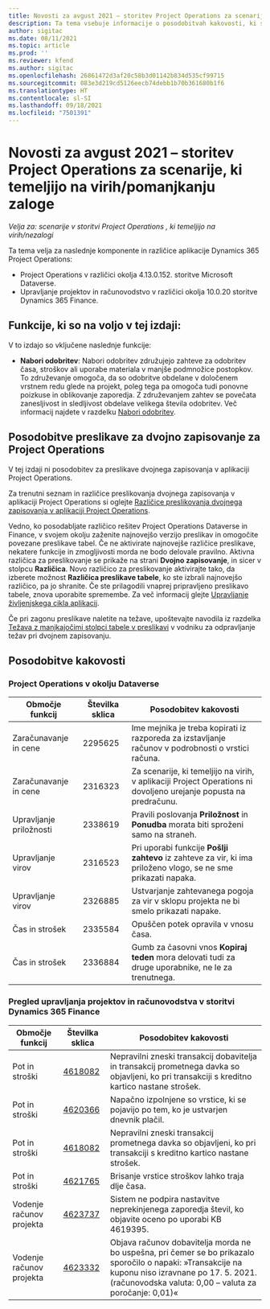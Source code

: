 ```yaml
---
title: Novosti za avgust 2021 – storitev Project Operations za scenarije, ki temeljijo na virih/pomanjkanju zaloge
description: Ta tema vsebuje informacije o posodobitvah kakovosti, ki so na voljo v avgustovski (2021) izdaji storitve Project Operations za scenarije, ki temeljijo na virih/pomanjkanju zaloge.
author: sigitac
ms.date: 08/11/2021
ms.topic: article
ms.prod: ''
ms.reviewer: kfend
ms.author: sigitac
ms.openlocfilehash: 26861472d3af20c58b3d01142b834d535cf99715
ms.sourcegitcommit: 083e3d219cd5126eecb74debb1b70b361680b1f6
ms.translationtype: HT
ms.contentlocale: sl-SI
ms.lasthandoff: 09/18/2021
ms.locfileid: "7501391"
---
```

# <a name="whats-new-august-2021---project-operations-for-resourcenon-stocked-based-scenarios"></a>Novosti za avgust 2021 – storitev Project Operations za scenarije, ki temeljijo na virih/pomanjkanju zaloge

*Velja za: scenarije v storitvi Project Operations , ki temeljijo na virih/nezalogi*

Ta tema velja za naslednje komponente in različice aplikacije Dynamics 365 Project Operations:

   - Project Operations v različici okolja 4.13.0.152. storitve Microsoft Dataverse.
   - Upravljanje projektov in računovodstvo v različici okolja 10.0.20 storitve Dynamics 365 Finance.

## <a name="features-included-in-this-release"></a>Funkcije, ki so na voljo v tej izdaji:

V to izdajo so vključene naslednje funkcije:

- **Nabori odobritev**: Nabori odobritev združujejo zahteve za odobritev časa, stroškov ali uporabe materiala v manjše podmnožice postopkov. To združevanje omogoča, da so odobritve obdelane v določenem vrstnem redu glede na projekt, poleg tega pa omogoča tudi ponovne poizkuse in oblikovanje zaporedja. Z združevanjem zahtev se povečata zanesljivost in sledljivost obdelave velikega števila odobritev. Več informacij najdete v razdelku [Nabori odobritev](../approvals/approval-sets.md).

## <a name="project-operations-dual-write-maps-updates"></a>Posodobitve preslikave za dvojno zapisovanje za Project Operations

V tej izdaji ni posodobitev za preslikave dvojnega zapisovanja v aplikaciji Project Operations.

Za trenutni seznam in različice preslikovanja dvojnega zapisovanja v aplikaciji Project Operations si oglejte [Različice preslikovanja dvojnega zapisovanja v aplikaciji Project Operations](../environment/resource-dual-write-maps.md).

Vedno, ko posodabljate različico rešitev Project Operations Dataverse in Finance, v svojem okolju zaženite najnovejšo verzijo preslikav in omogočite povezane preslikave tabel. Če ne aktivirate najnovejše različice preslikave, nekatere funkcije in zmogljivosti morda ne bodo delovale pravilno. Aktivna različica za preslikovanje se prikaže na strani **Dvojno zapisovanje**, in sicer v stolpcu **Različica**. Novo različico za preslikovanje aktivirajte tako, da izberete možnost **Različica preslikave tabele**, ko ste izbrali najnovejšo različico, pa jo shranite. Če ste prilagodili vnaprej pripravljeno preslikavo tabele, znova uporabite spremembe. Za več informacij glejte [Upravljanje življenjskega cikla aplikacij](/dynamics365/fin-ops-core/dev-itpro/data-entities/dual-write/app-lifecycle-management).

Če pri zagonu preslikave naletite na težave, upoštevajte navodila iz razdelka [Težava z manjkajočimi stolpci tabele v preslikavi](/dynamics365/fin-ops-core/dev-itpro/data-entities/dual-write/dual-write-troubleshooting-finops-upgrades#missing-table-columns-issue-on-maps) v vodniku za odpravljanje težav pri dvojnem zapisovanju.

## <a name="quality-updates"></a>Posodobitve kakovosti

### <a name="project-operations-on-dataverse"></a>Project Operations v okolju Dataverse

| **Območje funkcij** | **Številka sklica** | **Posodobitev kakovosti** |
| --- | --- | --- |
| Zaračunavanje in cene | 2295625 | Ime mejnika je treba kopirati iz razporeda za izstavljanje računov v podrobnosti o vrstici računa. |
| Zaračunavanje in cene | 2316323 | Za scenarije, ki temeljijo na virih, v aplikaciji Project Operations ni dovoljeno urejanje popusta na predračunu. |
| Upravljanje priložnosti | 2338619 | Pravili poslovanja **Priložnost** in **Ponudba** morata biti sproženi samo na straneh. |
| Upravljanje virov | 2316523 | Pri uporabi funkcije **Pošlji zahtevo** iz zahteve za vir, ki ima priloženo vlogo, se ne sme prikazati napaka. |
| Upravljanje virov | 2326885 | Ustvarjanje zahtevanega pogoja za vir v sklopu projekta ne bi smelo prikazati napake. |
| Čas in strošek | 2335584 | Opuščen potek opravila v vnosu časa. |
| Čas in strošek | 2336884 | Gumb za časovni vnos **Kopiraj teden** mora delovati tudi za druge uporabnike, ne le za trenutnega. |


### <a name="project-management-and-accounting-on-dynamics-365-finance"></a>Pregled upravljanja projektov in računovodstva v storitvi Dynamics 365 Finance

| Območje funkcij | Številka sklica | Posodobitev kakovosti |
| --- | --- | --- |
| Pot in stroški | [4618082](https://fix.lcs.dynamics.com/Issue/Details?kb=4618082&amp;bugId=583101&amp;dbType=3&amp;qc=9c85ac8ca1e5e9cd07fac9e9aa2cb0914724e28b86ad3339dacf7741f554c605) | Nepravilni zneski transakcij dobavitelja in transakcij prometnega davka so objavljeni, ko pri transakciji s kreditno kartico nastane strošek. |
| Pot in stroški | [4620366](https://fix.lcs.dynamics.com/Issue/Details?kb=4620366&amp;bugId=579485&amp;dbType=3&amp;qc=e864789bd95505ea624c537d585bf113c2de60b97c88439d44693dbd85aa8e92) | Napačno izpolnjene so vrstice, ki se pojavijo po tem, ko je ustvarjen dnevnik plačil. |
| Pot in stroški | [4618082](https://fix.lcs.dynamics.com/Issue/Details?kb=4618082&amp;bugId=583101&amp;dbType=3&amp;qc=9c85ac8ca1e5e9cd07fac9e9aa2cb0914724e28b86ad3339dacf7741f554c605) | Nepravilni zneski transakcij prometnega davka so objavljeni, ko pri transakciji s kreditno kartico nastane strošek. |
| Pot in stroški | [4621765](https://fix.lcs.dynamics.com/Issue/Details?kb=4621765&amp;bugId=587306&amp;dbType=3&amp;qc=6fbfad0123d4e95eaf8d5a5a2f6c354577c991b7905c852ab02d1f94e728a876) | Brisanje vrstice stroškov lahko traja dlje časa. |
| Vodenje računov projekta | [4623737](https://fix.lcs.dynamics.com/Issue/Details?kb=4623737&amp;bugId=598109&amp;dbType=3&amp;qc=4101fc5865201e21815299f2ff11ae46d5d5370510868df86c25ee09a8ca1a0c) | Sistem ne podpira nastavitve neprekinjenega zaporedja števil, ko objavite oceno po uporabi KB 4619395. |
| Vodenje računov projekta | [4623332](https://fix.lcs.dynamics.com/Issue/Details?kb=4623332&amp;bugId=586034&amp;dbType=3&amp;qc=2f64bb1977c4a9c9dd2ce9de7e72230b86eca14b6295c5bbfb614ea97ad81caf) | Objava računov dobavitelja morda ne bo uspešna, pri čemer se bo prikazalo sporočilo o napaki: »Transakcije na kuponu niso izravnane po 17. 5. 2021. (računovodska valuta: 0,00 – valuta za poročanje: 0,01)« |
